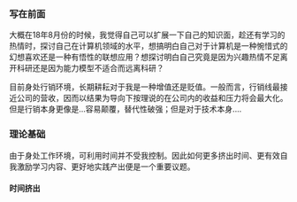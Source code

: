 ### 写在前面
大概在18年8月份的时候，我觉得自己可以扩展一下自己的知识面，趁还有学习的热情时，探讨自己在计算机领域的水平，想搞明白自己对于计算机是一种惋惜式的幻想喜欢还是一种有悟性的联想应用？想探讨明白自己究竟是因为兴趣热情不足离开科研还是因为能力模型不适合而远离科研？

目前身处行销环境，长期耕耘对于我是一种增值还是贬值。一般而言，行销线最接近公司的营收，因而以结果为导向下按理说的在公司内的收益和压力将会最大化。但是行销本身更像是...容易颠覆，替代性破强；但是对于技术本身....

### 理论基础
由于身处工作环境，可利用时间并不受我控制。因此如何更多挤出时间、更有效自我激励学习内容、更好地实践产出便是一个重要议题。

#### 时间挤出
